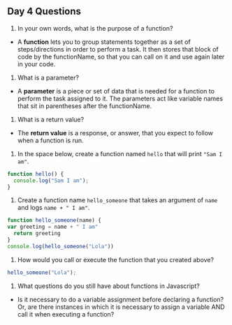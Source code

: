 ## Day 4 Questions

1. In your own words, what is the purpose of a function?

  * A **function** lets you to group statements together as a set of steps/directions in order to perform a task. It then stores that block of code by  the functionName, so that you can call on it and use again later in your code.

1. What is a parameter?

  * A **parameter** is a piece or set of data that is needed for a function to perform the task assigned to it. The parameters act like variable names that sit in parentheses after the functionName.  

1. What is a return value?

  * The **return value** is a response, or answer, that you expect to follow when a function is run.

1. In the space below, create a function named `hello` that will print `"Sam I am"`.

  ```javascript
  function hello() {
    console.log("Sam I am");
  }
  ```

1. Create a function name `hello_someone` that takes an argument of `name` and logs `name + " I am"`.

  ```javascript
  function hello_someone(name) {
  var greeting = name + " I am"
    return greeting
  }
  console.log(hello_someone("Lola"))
  ```

1. How would you call or execute the function that you created above?

  ```javascript
  hello_someone("Lola");
  ```

1. What questions do you still have about functions in Javascript?

  * Is it necessary to do a variable assignment before declaring a function? Or, are there instances in which it is necessary to assign a variable AND call it when executing a function?
